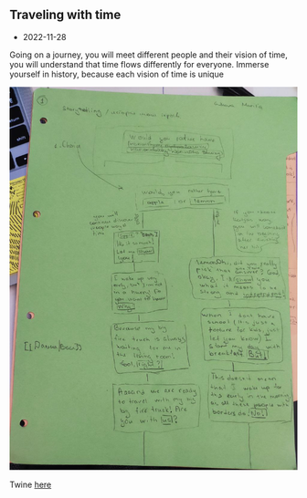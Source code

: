 ## Traveling with time

- 2022-11-28

Going on a journey, you will meet different people and their vision of time, you will understand that time flows differently for everyone. Immerse yourself in history, because each vision of time is unique

![Boat shedule](images/22-11-28/photo_2022-11-2_8_16.31.33.jpeg)

Twine [here](https://github.com/MariiaGulkova/head-md-time-in-time-out/tree/main/Prototypes/twine)